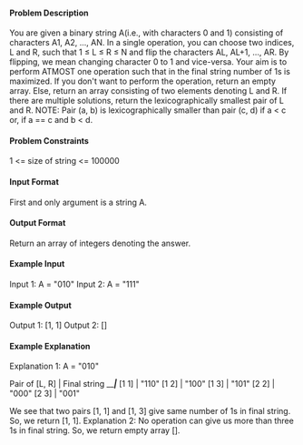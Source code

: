#### Problem Description
You are given a binary string A(i.e., with characters 0 and 1) consisting of characters A1, A2, ..., AN. In a single operation, you can choose two indices, L and R, such that 1 ≤ L ≤ R ≤ N and flip the characters AL, AL+1, ..., AR. By flipping, we mean changing character 0 to 1 and vice-versa.
Your aim is to perform ATMOST one operation such that in the final string number of 1s is maximized.
If you don't want to perform the operation, return an empty array. Else, return an array consisting of two elements denoting L and R. If there are multiple solutions, return the lexicographically smallest pair of L and R.
NOTE: Pair (a, b) is lexicographically smaller than pair (c, d) if a < c or, if a == c and b < d.


#### Problem Constraints
1 <= size of string <= 100000


#### Input Format
First and only argument is a string A.


#### Output Format
Return an array of integers denoting the answer.


#### Example Input
Input 1:
A = "010"
Input 2:
A = "111"


#### Example Output
Output 1:
[1, 1]
Output 2:
[]


#### Example Explanation
Explanation 1:
A = "010"

Pair of [L, R] | Final string
_______________|_____________
[1 1]          | "110"
[1 2]          | "100"
[1 3]          | "101"
[2 2]          | "000"
[2 3]          | "001"

We see that two pairs [1, 1] and [1, 3] give same number of 1s in final string. So, we return [1, 1].
Explanation 2:
No operation can give us more than three 1s in final string. So, we return empty array [].
